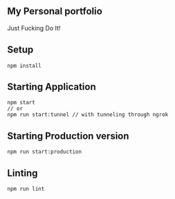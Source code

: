 My Personal portfolio
---

Just Fucking Do It!

Setup
---
```
npm install
```

Starting Application
---
```
npm start
// or
npm run start:tunnel // with tunneling through ngrok
```

Starting Production version
---
```
npm run start:production
```

Linting
---
```
npm run lint
```
